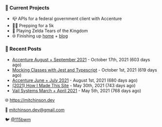 ### 📌 Current Projects
- 📪 APIs for a federal government client with Accenture
- 🏃🏼 Prepping for a 5k
- 👾 Playing Zelda Tears of the Kingdom
- 🌐 Finishing up [home](http://home.mitchinson.dev) + [blog](http://blog.mitchinson.dev)

### 📝 Recent Posts

- [Accenture August + September 2021](https://blog.mitchinson.dev/pillar/aug-sep-21) - October 17th, 2021 (603 days ago)
- [Mocking Classes with Jest and Typescript](https://blog.mitchinson.dev/jest-typescript-mocks) - October 1st, 2021 (619 days ago)
- [Accenture June + July 2021](https://blog.mitchinson.dev/pillar/june-july-21) - August 1st, 2021 (680 days ago)
- [(2021) How I Made This Site](https://blog.mitchinson.dev/About-This-Site) - May 30th, 2021 (743 days ago)
- [Vail Systems March + April 2021](https://blog.mitchinson.dev/vail-march-april-2021) - May 5th, 2021 (768 days ago)

🌐 https://mitchinson.dev

💌 mitchinson.dev@gmail.com

🐦 [@115bwm](https://twitter.com/115bwm)